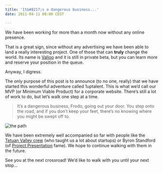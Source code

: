 ```yaml
---
title: 'It&#8217;s a dangerous business...'
date: 2011-04-11 00:00 CEST

---
```


We have been working for more than a month now without any online presence.

That is a great sign, since without any advertising we have been able to land a really interesting project. One of those that can **truly** change the world. Its name is <a title="Tu opinas y el mundo mejora" href="http://valioo.com" target="_blank">Valioo</a> and it is still in private beta, but you can learn more and reserve your position in the queue.

Anyway, I digress.

The only purpose of this post is to announce (to no one, really) that we have started this wonderful adventure called <span class='oneuptalent'><span class='one'>1</span><span class='up'>up</span><span class='talent'>talent</span></span>. This is what we&#8217;d call our MVP (or Minimum Viable Product) for a corporate website. There&#8217;s still a lot of work to do, but let&#8217;s walk one step at a time.

> It&#8217;s a dangerous business, Frodo, going out your door. You step onto the road, and if you don&#8217;t keep your feet, there&#8217;s no knowing where you might be swept off to.

![the path](blog/2011-04-11-its-a-dangerous-business/camino_entre_murallas-940x198.jpg)

We have been extremely well accompanied so far with people like the <a title="Tetuan Valley Startup School" href="http://blog.tetuanvalley.com/startupschool" target="_blank">Tetuan Valley</a><a title="Okuri Ventures" href="http://www.okuriventures.com/en/team.php" target="_blank"> crew</a> (who taught us a lot about startups) or Byron Standford (of <a title="Byron's company blog" href="http://www.project-presentation.com/blog/" target="_blank">Project Presentation</a> fame). We hope to continue walking with them in the future.

See you at the next crossroad! We&#8217;d like to walk with you until your next stop…